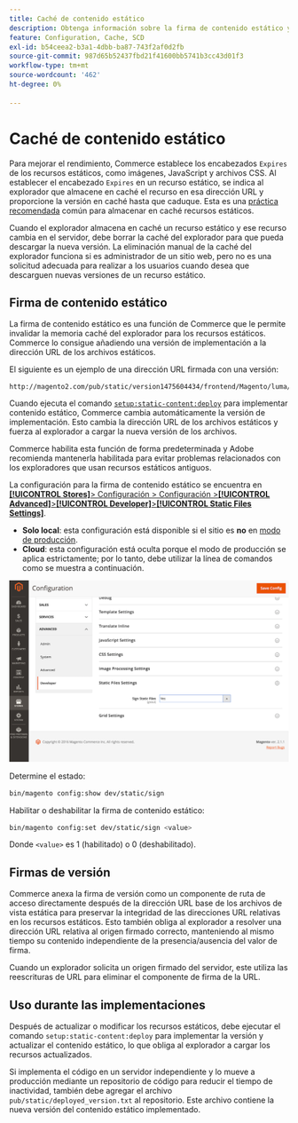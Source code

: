 ```yaml
---
title: Caché de contenido estático
description: Obtenga información sobre la firma de contenido estático y cómo habilitar o deshabilitar la función.
feature: Configuration, Cache, SCD
exl-id: b54ceea2-b3a1-4dbb-ba87-743f2af0d2fb
source-git-commit: 987d65b52437fbd21f41600bb5741b3cc43d01f3
workflow-type: tm+mt
source-wordcount: '462'
ht-degree: 0%

---
```


# Caché de contenido estático

Para mejorar el rendimiento, Commerce establece los encabezados `Expires` de los recursos estáticos, como imágenes, JavaScript y archivos CSS.
Al establecer el encabezado `Expires` en un recurso estático, se indica al explorador que almacene en caché el recurso en esa dirección URL y proporcione la versión en caché hasta que caduque.
Esta es una [práctica recomendada](https://developer.yahoo.com/performance/rules.html#expires=) común para almacenar en caché recursos estáticos.

Cuando el explorador almacena en caché un recurso estático y ese recurso cambia en el servidor, debe borrar la caché del explorador para que pueda descargar la nueva versión.
La eliminación manual de la caché del explorador funciona si es administrador de un sitio web, pero no es una solicitud adecuada para realizar a los usuarios cuando desea que descarguen nuevas versiones de un recurso estático.

## Firma de contenido estático

La firma de contenido estático es una función de Commerce que le permite invalidar la memoria caché del explorador para los recursos estáticos.
Commerce lo consigue añadiendo una versión de implementación a la dirección URL de los archivos estáticos.

El siguiente es un ejemplo de una dirección URL firmada con una versión:

```
http://magento2.com/pub/static/version1475604434/frontend/Magento/luma/en_US/images/logo.svg
```

Cuando ejecuta el comando [`setup:static-content:deploy`](../cli/static-view-file-deployment.md) para implementar contenido estático, Commerce cambia automáticamente la versión de implementación.
Esto cambia la dirección URL de los archivos estáticos y fuerza al explorador a cargar la nueva versión de los archivos.

Commerce habilita esta función de forma predeterminada y Adobe recomienda mantenerla habilitada para evitar problemas relacionados con los exploradores que usan recursos estáticos antiguos.

La configuración para la firma de contenido estático se encuentra en [**[!UICONTROL Stores]**> Configuración > Configuración >**[!UICONTROL Advanced]**>**[!UICONTROL Developer]**>**[!UICONTROL Static Files Settings]**](https://experienceleague.adobe.com/en/docs/commerce-admin/systems/tools/developer-tools#static-file-signatures).

- **Solo local**: esta configuración está disponible si el sitio es **no** en [modo de producción](https://experienceleague.adobe.com/docs/commerce-operations/configuration-guide/setup/application-modes.html#production-mode).
- **Cloud**: esta configuración está oculta porque el modo de producción se aplica estrictamente; por lo tanto, debe utilizar la línea de comandos como se muestra a continuación.

![Configuración de archivos estáticos](../../assets/configuration/static-files-settings.png)

Determine el estado:

```bash
bin/magento config:show dev/static/sign
```

Habilitar o deshabilitar la firma de contenido estático:

```bash
bin/magento config:set dev/static/sign <value>
```

Donde `<value>` es 1 (habilitado) o 0 (deshabilitado).

## Firmas de versión

Commerce anexa la firma de versión como un componente de ruta de acceso directamente después de la dirección URL base de los archivos de vista estática para preservar la integridad de las direcciones URL relativas en los recursos estáticos.
Esto también obliga al explorador a resolver una dirección URL relativa al origen firmado correcto, manteniendo al mismo tiempo su contenido independiente de la presencia/ausencia del valor de firma.

Cuando un explorador solicita un origen firmado del servidor, este utiliza las reescrituras de URL para eliminar el componente de firma de la URL.

## Uso durante las implementaciones

Después de actualizar o modificar los recursos estáticos, debe ejecutar el comando `setup:static-content:deploy` para implementar la versión y actualizar el contenido estático, lo que obliga al explorador a cargar los recursos actualizados.

Si implementa el código en un servidor independiente y lo mueve a producción mediante un repositorio de código para reducir el tiempo de inactividad, también debe agregar el archivo `pub/static/deployed_version.txt` al repositorio.
Este archivo contiene la nueva versión del contenido estático implementado.
